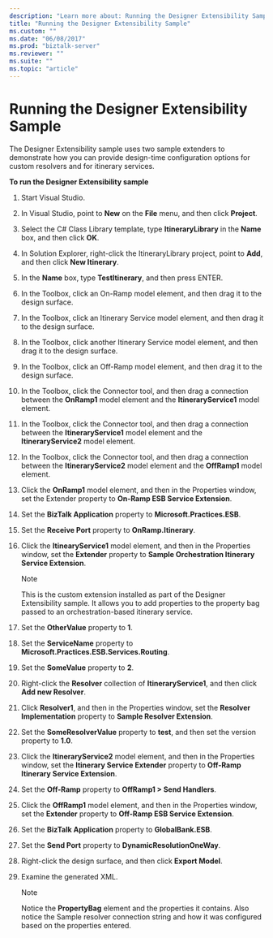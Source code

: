```yaml
---
description: "Learn more about: Running the Designer Extensibility Sample"
title: "Running the Designer Extensibility Sample"
ms.custom: ""
ms.date: "06/08/2017"
ms.prod: "biztalk-server"
ms.reviewer: ""
ms.suite: ""
ms.topic: "article"
---
```

# Running the Designer Extensibility Sample
The Designer Extensibility sample uses two sample extenders to demonstrate how you can provide design-time configuration options for custom resolvers and for itinerary services.  
  
 **To run the Designer Extensibility sample**  
  
1.  Start Visual Studio.  
  
2.  In Visual Studio, point to **New** on the **File** menu, and then click **Project**.  
  
3.  Select the C# Class Library template, type **ItineraryLibrary** in the **Name** box, and then click **OK**.  
  
4.  In Solution Explorer, right-click the ItineraryLibrary project, point to **Add**, and then click **New Itinerary**.  
  
5.  In the **Name** box, type **TestItinerary**, and then press ENTER.  
  
6.  In the Toolbox, click an On-Ramp model element, and then drag it to the design surface.  
  
7.  In the Toolbox, click an Itinerary Service model element, and then drag it to the design surface.  
  
8.  In the Toolbox, click another Itinerary Service model element, and then drag it to the design surface.  
  
9. In the Toolbox, click an Off-Ramp model element, and then drag it to the design surface.  
  
10. In the Toolbox, click the Connector tool, and then drag a connection between the **OnRamp1** model element and the **ItineraryService1** model element.  
  
11. In the Toolbox, click the Connector tool, and then drag a connection between the **ItineraryService1** model element and the **ItineraryService2** model element.  
  
12. In the Toolbox, click the Connector tool, and then drag a connection between the **ItineraryService2** model element and the **OffRamp1** model element.  
  
13. Click the **OnRamp1** model element, and then in the Properties window, set the Extender property to **On-Ramp ESB Service Extension**.  
  
14. Set the **BizTalk Application** property to **Microsoft.Practices.ESB**.  
  
15. Set the **Receive Port** property to **OnRamp.Itinerary**.  
  
16. Click the **ItinearyService1** model element, and then in the Properties window, set the **Extender** property to **Sample Orchestration Itinerary Service Extension**.  
  
    > [!NOTE]
    >  This is the custom extension installed as part of the Designer Extensibility sample. It allows you to add properties to the property bag passed to an orchestration-based itinerary service.  
  
17. Set the **OtherValue** property to **1**.  
  
18. Set the **ServiceName** property to **Microsoft.Practices.ESB.Services.Routing**.  
  
19. Set the **SomeValue** property to **2**.  
  
20. Right-click the **Resolver** collection of **ItineraryService1**, and then click **Add new Resolver**.  
  
21. Click **Resolver1**, and then in the Properties window, set the **Resolver Implementation** property to **Sample Resolver Extension**.  
  
22. Set the **SomeResolverValue** property to **test**, and then set the version property to **1.0**.  
  
23. Click the **ItineraryService2** model element, and then in the Properties window, set the **Itinerary Service Extender** property to **Off-Ramp Itinerary Service Extension**.  
  
24. Set the **Off-Ramp** property to **OffRamp1 > Send Handlers**.  
  
25. Click the **OffRamp1** model element, and then in the Properties window, set the **Extender** property to **Off-Ramp ESB Service Extension**.  
  
26. Set the **BizTalk Application** property to **GlobalBank.ESB**.  
  
27. Set the **Send Port** property to **DynamicResolutionOneWay**.  
  
28. Right-click the design surface, and then click **Export Model**.  
  
29. Examine the generated XML.  
  
    > [!NOTE]
    >  Notice the **PropertyBag** element and the properties it contains. Also notice the Sample resolver connection string and how it was configured based on the properties entered.
